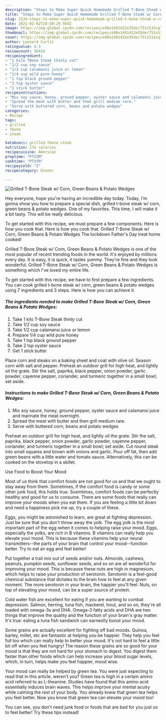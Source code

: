 ```yaml
---
description: "Steps to Make Super Quick Homemade Grilled T-Bone Steak w/ Corn, Green Beans &amp;amp; Potato Wedges"
title: "Steps to Make Super Quick Homemade Grilled T-Bone Steak w/ Corn, Green Beans &amp;amp; Potato Wedges"
slug: 2236-steps-to-make-super-quick-homemade-grilled-t-bone-steak-w-corn-green-beans-and-amp-potato-wedges
date: 2021-02-02T20:50:29.950Z
image: https://img-global.cpcdn.com/recipes/e96e1491422e35de/751x532cq70/grilled-t-bone-steak-w-corn-green-beans-potato-wedges-recipe-main-photo.jpg
thumbnail: https://img-global.cpcdn.com/recipes/e96e1491422e35de/751x532cq70/grilled-t-bone-steak-w-corn-green-beans-potato-wedges-recipe-main-photo.jpg
cover: https://img-global.cpcdn.com/recipes/e96e1491422e35de/751x532cq70/grilled-t-bone-steak-w-corn-green-beans-potato-wedges-recipe-main-photo.jpg
author: Leonard Curtis
ratingvalue: 4.3
reviewcount: 36416
recipeingredient:
- "1 kilo TBone Steak thinly cut"
- "1/2 cup soy sauce"
- "1/2 cup calamansi juice or lemon"
- "1/4 cup wild pure honey"
- "1 tsp black ground pepper"
- "2 tsp oyster sauce"
- "1 stick butter"
recipeinstructions:
- "Mix soy sauce, honey, ground pepper, oyster sauce and calamansi juice and marinate the meat overnight."
- "Spread the meat with butter and then grill medium rare."
- "Serve with buttered corn, beans and potato wedges"
categories:
- Recipe
tags:
- grilled
- tbone
- steak

katakunci: grilled tbone steak 
nutrition: 174 calories
recipecuisine: American
preptime: "PT23M"
cooktime: "PT37M"
recipeyield: "2"
recipecategory: Dinner

---
```



![Grilled T-Bone Steak w/ Corn, Green Beans &amp; Potato Wedges](https://img-global.cpcdn.com/recipes/e96e1491422e35de/751x532cq70/grilled-t-bone-steak-w-corn-green-beans-potato-wedges-recipe-main-photo.jpg)

Hey everyone, hope you're having an incredible day today. Today, I'm gonna show you how to prepare a special dish, grilled t-bone steak w/ corn, green beans &amp; potato wedges. One of my favorites. This time, I will make it a bit tasty. This will be really delicious.

To get started with this recipe, we must prepare a few components. Here is how you cook that. Here is how you cook that. Grilled T-Bone Steak w/ Corn, Green Beans &amp; Potato Wedges The lockdown Father&#39;s Day treat home cooked!

Grilled T-Bone Steak w/ Corn, Green Beans &amp; Potato Wedges is one of the most popular of recent trending foods in the world. It's enjoyed by millions every day. It is easy, it is quick, it tastes yummy. They're fine and they look wonderful. Grilled T-Bone Steak w/ Corn, Green Beans &amp; Potato Wedges is something which I've loved my entire life.


To get started with this recipe, we have to first prepare a few ingredients. You can cook grilled t-bone steak w/ corn, green beans &amp; potato wedges using 7 ingredients and 3 steps. Here is how you can achieve it.

<!--inarticleads1-->

##### The ingredients needed to make Grilled T-Bone Steak w/ Corn, Green Beans &amp; Potato Wedges:

1. Take 1 kilo T-Bone Steak thinly cut
1. Take 1/2 cup soy sauce
1. Take 1/2 cup calamansi juice or lemon
1. Prepare 1/4 cup wild pure honey
1. Take 1 tsp black ground pepper
1. Take 2 tsp oyster sauce
1. Get 1 stick butter


Place corn and steaks on a baking sheet and coat with olive oil. Season corn with salt and pepper. Preheat an outdoor grill for high heat, and lightly oil the grate. Stir the salt, paprika, black pepper, onion powder, garlic powder, cayenne pepper, coriander, and turmeric together in a small bowl; set aside. 

<!--inarticleads2-->

##### Instructions to make Grilled T-Bone Steak w/ Corn, Green Beans &amp; Potato Wedges:

1. Mix soy sauce, honey, ground pepper, oyster sauce and calamansi juice and marinate the meat overnight.
1. Spread the meat with butter and then grill medium rare.
1. Serve with buttered corn, beans and potato wedges


Preheat an outdoor grill for high heat, and lightly oil the grate. Stir the salt, paprika, black pepper, onion powder, garlic powder, cayenne pepper, coriander, and turmeric together in a small bowl; set aside. Cut round steak into small squares and brown with onions and garlic. Pour off fat, then add green beans with a little water and tomato sauce. Alternatively, this can be cooked on the stovetop in a skillet. 

Use Food to Boost Your Mood


Most of us think that comfort foods are not good for us and that we ought to stay away from them. Sometimes, if the comfort food is candy or some other junk food, this holds true. Soemtimes, comfort foods can be perfectly healthy and good for us to consume. There are some foods that really can improve your moods when you eat them. If you are feeling a little bit down and need a happiness pick me up, try a couple of these.

Eggs, you might be astonished to learn, are great at fighting depression. Just be sure that you don't throw away the yolk. The egg yolk is the most important part of the egg iwhen it comes to helping raise your mood. Eggs, especially the yolks, are rich in B vitamins. B vitamins can really help you elevate your mood. This is because these vitamins help your neural transmitters--the parts of your brain that control your mood--function better. Try to eat an egg and feel better!

Put together a trail mix out of seeds and/or nuts. Almonds, cashews, peanuts, pumpkin seeds, sunflower seeds, and so on are all wonderful for improving your mood. This is because these nuts are high in magnesium, which helps to raise your production of serotonin. Serotonin is a feel-good chemical substance that dictates to the brain how to feel at any given moment. The more serotonin in your brain, the happier you'll feel. Nuts, on top of elevating your mood, can be a super source of protein.

Cold water fish are excellent for eating if you are wanting to combat depression. Salmon, herring, tuna fish, mackerel, trout, and so on, they're all loaded with omega-3s and DHA. Omega-3 fatty acids and DHA are two things that improve the quality and the function of your brain's gray matter. It's true: eating a tuna fish sandwich can earnestly boost your mood. 

Some grains are actually excellent for fighting off bad moods. Quinoa, barley, millet, etc are fantastic at helping you be happier. They help you feel full too which can really help to better your mood. It's not hard to feel a little bit off when you feel hungry! The reason these grains are so good for your mood is that they are not hard for your stomach to digest. You digest them faster than other foods which can help increase your blood sugar levels, which, in turn, helps make you feel happier, mood wise.

Your mood can really be helped by green tea. You were just expecting to read that in this article, weren't you? Green tea is high in a certain amino acid referred to as L-theanine. Studies have found that this amino acid essentially induces brain waves. This helps improve your mental acuity while calming the rest of your body. You already knew that green tea helps you feel better. Now you know that green tea can elevate your mood too!

You can see, you don't need junk food or foods that are bad for you just so to feel better! Try  these tips  instead!

